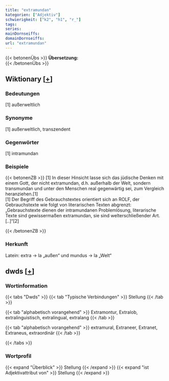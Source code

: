 ```yaml
---
title: "extramundan"
kategorien: ["Adjektiv"]
schwierigkeit: ["k2", "h1", "r_"]
tags:
series:
mainDornseiffs:
domainDornseiffs:
url: "extramundan"
---
```


{{< betonenÜbs >}}
**Übersetzung:**  
{{< /betonenÜbs >}}

## Wiktionary [[+](https://de.wiktionary.org/wiki/extramundan)]

### Bedeutungen
[1] außerweltlich  
  

### Synonyme
[1] außerweltlich, transzendent  

### Gegenwörter
[1] intramundan  

### Beispiele
{{< betonenZB >}}
[1] In dieser Hinsicht lasse sich das jüdische Denken mit einem Gott, der nicht extramundan, d.h. außerhalb der Welt, sondern transmundan und unter den Menschen real gegenwärtig sei, zum Vergleich heranziehen.[1]  
[1] Der Begriff des Gebrauchstextes orientiert sich an ROLF, der Gebrauchstexte wie folgt von literarischen Texten abgrenzt: „Gebrauchstexte dienen der intramundanen Problemlösung, literarische Texte sind gewissermaßen extramundan, sie sind welterschließender Art.[..]“[2]  

{{< /betonenZB >}}
### Herkunft
Latein: extra → la „außen“ und mundus → la „Welt“  



## dwds [[+](https://www.dwds.de/wb/extramundan)]

### Wortinformation
{{< tabs "Dwds" >}}
{{< tab "Typische Verbindungen" >}}
Stellung
{{< /tab >}}

{{< tab "alphabetisch vorangehend" >}}
Extramontur, Extralob, extralinguistisch, extralingual, extralang
{{< /tab >}}

{{< tab "alphabetisch vorangehend" >}}
extramural, Extraneer, Extranet, Extraneus, extraordinär
{{< /tab >}}

{{< /tabs >}}

### Wortprofil
{{< expand "Überblick" >}} Stellung {{< /expand >}}
{{< expand "ist Adjektivattribut von" >}} Stellung {{< /expand >}}

